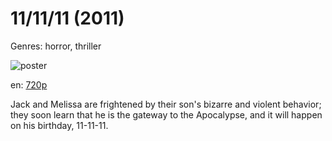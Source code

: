 # 11/11/11 (2011)

Genres: horror, thriller

![poster](http://image.tmdb.org/t/p/w500/pXB0s6xuXgXPFCDe0yolrkGvVTq.jpg)

en:
  [720p](magnet:?xt=urn:btih:5DCFF5DA7563F285913F1568DA838598AA14CEBA&tr=udp://glotorrents.pw:6969/announce&tr=udp://tracker.opentrackr.org:1337/announce&tr=udp://torrent.gresille.org:80/announce&tr=udp://tracker.openbittorrent.com:80&tr=udp://tracker.coppersurfer.tk:6969&tr=udp://tracker.leechers-paradise.org:6969&tr=udp://p4p.arenabg.ch:1337&tr=udp://tracker.internetwarriors.net:1337)
  


Jack and Melissa are frightened by their son's bizarre and violent behavior; they soon learn that he is the gateway to the Apocalypse, and it will happen on his birthday, 11-11-11.